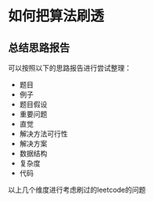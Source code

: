 # 如何把算法刷透

## 总结思路报告

可以按照以下的思路报告进行尝试整理：

+ 题目
+ 例子
+ 题目假设
+ 重要问题
+ 直觉
+ 解决方法可行性
+ 解决方案
+ 数据结构
+ 复杂度
+ 代码

以上几个维度进行考虑刷过的leetcode的问题